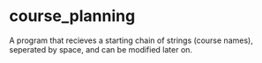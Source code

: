 # course_planning
A program that recieves a starting chain of strings (course names), seperated by space, and can be modified later on. 
